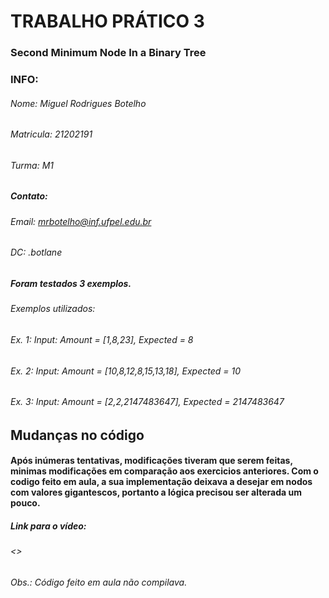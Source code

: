 # TRABALHO PRÁTICO 3
### Second Minimum Node In a Binary Tree

### INFO:
###### Nome: Miguel Rodrigues Botelho
###### Matricula: 21202191
###### Turma: M1
##### Contato:
###### Email: mrbotelho@inf.ufpel.edu.br 
###### DC: .botlane

##### Foram testados 3 exemplos.
###### Exemplos utilizados: 
###### Ex. 1: Input: Amount = [1,8,23], Expected = 8
###### Ex. 2: Input: Amount = [10,8,12,8,15,13,18], Expected = 10
###### Ex. 3: Input: Amount = [2,2,2147483647], Expected = 2147483647

## Mudanças no código
#### Após inúmeras tentativas, modificações tiveram que serem feitas, minimas modificações em comparação aos exercicios anteriores. Com o codigo feito em aula, a sua implementação deixava a desejar em nodos com valores gigantescos, portanto a lógica precisou ser alterada um pouco.
##### Link para o vídeo:
###### <>
###### Obs.: Código feito em aula não compilava. 
